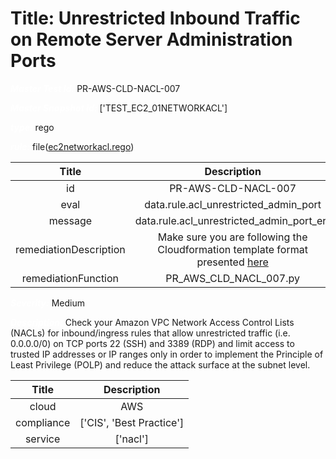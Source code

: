 



# Title: Unrestricted Inbound Traffic on Remote Server Administration Ports


***<font color="white">Master Test Id:</font>*** PR-AWS-CLD-NACL-007

***<font color="white">Master Snapshot Id:</font>*** ['TEST_EC2_01NETWORKACL']

***<font color="white">type:</font>*** rego

***<font color="white">rule:</font>*** file([ec2networkacl.rego])  
  
  
  
  

|Title|Description|
| :---: | :---: |
|id|PR-AWS-CLD-NACL-007|
|eval|data.rule.acl_unrestricted_admin_port|
|message|data.rule.acl_unrestricted_admin_port_err|
|remediationDescription|Make sure you are following the Cloudformation template format presented <a href='https://docs.aws.amazon.com/AWSCloudFormation/latest/UserGuide/aws-resource-ec2-network-acl-entry.html' target='_blank'>here</a>|
|remediationFunction|PR_AWS_CLD_NACL_007.py|


***<font color="white">Severity:</font>*** Medium

***<font color="white">Description:</font>*** Check your Amazon VPC Network Access Control Lists (NACLs) for inbound/ingress rules that allow unrestricted traffic (i.e. 0.0.0.0/0) on TCP ports 22 (SSH) and 3389 (RDP) and limit access to trusted IP addresses or IP ranges only in order to implement the Principle of Least Privilege (POLP) and reduce the attack surface at the subnet level.  
  
  

|Title|Description|
| :---: | :---: |
|cloud|AWS|
|compliance|['CIS', 'Best Practice']|
|service|['nacl']|



[ec2networkacl.rego]: https://github.com/prancer-io/prancer-compliance-test/tree/master/aws/cloud/ec2networkacl.rego
